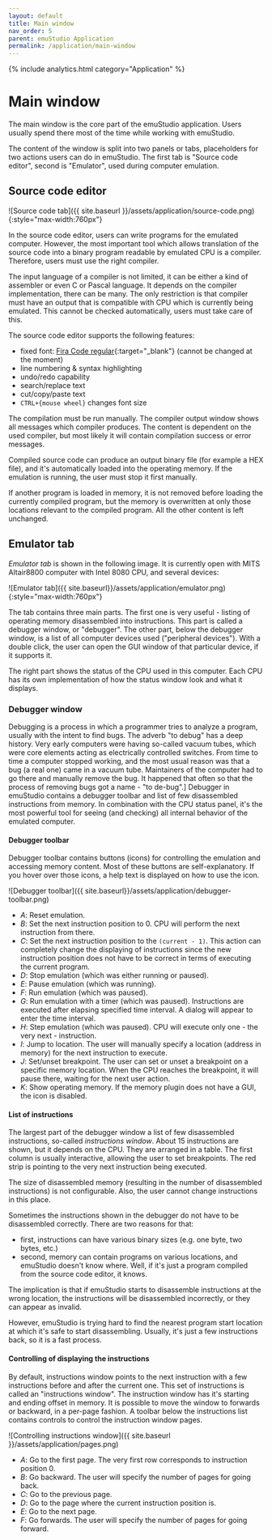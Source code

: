 ```yaml
---
layout: default
title: Main window
nav_order: 5
parent: emuStudio Application
permalink: /application/main-window
---
```


{% include analytics.html category="Application" %}

# Main window

The main window is the core part of the emuStudio application. Users usually spend there most of the time while working
with emuStudio.

The content of the window is split into two panels or tabs, placeholders for two actions users can do in emuStudio. The
first tab is "Source code editor", second is "Emulator", used during computer
emulation.

## Source code editor

![Source code tab]({{ site.baseurl }}/assets/application/source-code.png){:style="max-width:760px"}

In the source code editor, users can write programs for the emulated computer. However, the most important tool which
allows translation of the source code into a binary program readable by emulated CPU is a compiler. Therefore, users
must use the right compiler.

The input language of a compiler is not limited, it can be either a kind of assembler or even C or Pascal language. It
depends on the compiler implementation, there can be many. The only restriction
is that compiler must have an output that is compatible with CPU which is currently being emulated. This cannot be
checked automatically, users must take care of this.

The source code editor supports the following features:

- fixed font: [Fira Code regular][fira-code]{:target="_blank"} (cannot be changed at the moment)
- line numbering & syntax highlighting
- undo/redo capability
- search/replace text
- cut/copy/paste text
- `CTRL+{mouse wheel}` changes font size

The compilation must be run manually. The compiler output window shows all messages which compiler produces. The content
is dependent on the used compiler, but most likely it will contain compilation success or
error messages.

Compiled source code can produce an output binary file (for example a HEX file), and it's automatically loaded into the
operating memory. If the emulation is
running, the user must stop it first manually.

If another program is loaded in memory, it is not removed before loading the currently compiled program, but the memory
is overwritten at only those locations relevant to the compiled program. All the other
content is left unchanged.

## Emulator tab

*Emulator tab* is shown in the following image. It is currently open with MITS Altair8800 computer with Intel 8080 CPU,
and several devices:

![Emulator tab]({{ site.baseurl}}/assets/application/emulator.png){:style="max-width:760px"}

The tab contains three main parts. The first one is very useful - listing of operating memory disassembled into
instructions.
This part is called a debugger window, or "debugger". The other part, below the debugger window, is a list of all
computer
devices used ("peripheral devices"). With a double click, the user can open the GUI window of that particular device, if
it supports it.

The right part shows the status of the CPU used in this computer. Each CPU has its own implementation of how the status
window look and what it displays.

### Debugger window

Debugging is a process in which a programmer tries to analyze a program, usually with the intent to find bugs. The
adverb "to debug" has a deep history.
Very early computers were having so-called vacuum tubes, which were core elements acting as electrically controlled
switches.
From time to time a computer stopped working, and the most usual reason was that a bug (a real one) came in a vacuum
tube.
Maintainers of the computer had to go there and manually remove the bug. It happened that often so that the process of
removing bugs got a name - "to de-bug".] Debugger in emuStudio contains
a debugger toolbar and list of few disassembled instructions from memory. In combination with the CPU status panel, it's
the most powerful tool for seeing (and checking) all internal behavior of the emulated computer.

#### Debugger toolbar

Debugger toolbar contains buttons (icons) for controlling the emulation and accessing memory content. Most of these
buttons are self-explanatory.
If you hover over those icons, a help text is displayed on how to use the icon.

![Debugger toolbar]({{ site.baseurl}}/assets/application/debugger-toolbar.png)

- *A*: Reset emulation.
- *B*: Set the next instruction position to 0. CPU will perform the next instruction from there.
- *C*: Set the next instruction position to the `(current - 1)`. This action can completely change the displaying of
  instructions since the new instruction position does not have to be correct in terms of executing the current program.
- *D*: Stop emulation (which was either running or paused).
- *E*: Pause emulation (which was running).
- *F*: Run emulation (which was paused).
- *G*: Run emulation with a timer (which was paused). Instructions are executed after elapsing specified time interval.
  A dialog will appear to enter the time interval.
- *H*: Step emulation (which was paused). CPU will execute only one - the very next - instruction.
- *I*: Jump to location. The user will manually specify a location (address in memory) for the next instruction to
  execute.
- *J*: Set/unset breakpoint. The user can set or unset a breakpoint on a specific memory location. When the CPU reaches
  the breakpoint, it will pause there, waiting for the next user action.
- *K*: Show operating memory. If the memory plugin does not have a GUI, the icon is disabled.

#### List of instructions

The largest part of the debugger window a list of few disassembled instructions, so-called *instructions window*. About
15 instructions are shown, but it depends on the CPU. They are arranged in a table. The first column is usually
interactive, allowing the user to set breakpoints. The red strip is pointing to the very next instruction being
executed.

The size of disassembled memory (resulting in the number of disassembled instructions) is not configurable. Also, the
user cannot change instructions in this place.

Sometimes the instructions shown in the debugger do not have to be disassembled correctly. There are two reasons for
that:

- first, instructions can have various binary sizes (e.g. one byte, two bytes, etc.)
- second, memory can contain programs on various locations, and emuStudio doesn't know where. Well, if it's just a
  program compiled from the source code editor, it knows.

The implication is that if emuStudio starts to disassemble instructions at the wrong location, the instructions will be
disassembled incorrectly, or they can appear as invalid.

However, emuStudio is trying hard to find the nearest program start location at which it's safe to start disassembling.
Usually, it's just a few instructions back, so it is a fast process.

#### Controlling of displaying the instructions

By default, instructions window points to the next instruction with a few instructions before and after the current
one. This set of instructions is called an "instructions window". The instruction window has it's starting and ending
offset in memory. It is possible to move the window to forwards or backward, in a per-page fashion. A toolbar below
the instructions list contains controls to control the instruction window pages.

![Controlling instructions window]({{ site.baseurl }}/assets/application/pages.png)

- *A*: Go to the first page. The very first row corresponds to instruction position 0.
- *B*: Go backward. The user will specify the number of pages for going back.
- *C*: Go to the previous page.
- *D*: Go to the page where the current instruction position is.
- *E*: Go to the next page.
- *F*: Go forwards. The user will specify the number of pages for going forward.


[fira-code]: https://github.com/tonsky/FiraCode
